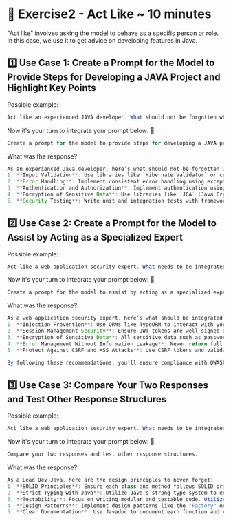 # 📝 Exercise2 - Act Like ~ 10 minutes

"Act like" involves asking the model to behave as a specific person or role. In this case, we use it to get advice on developing features in Java.

## 1️⃣ Use Case 1: Create a Prompt for the Model to Provide Steps for Developing a JAVA Project and Highlight Key Points

Possible example:
```java
Act like an experienced JAVA developer. What should not be forgotten when developing a secure API in JAVA?
```

Now it's your turn to integrate your prompt below: 👀

```java
Create a prompt for the model to provide steps for developing a JAVA project and highlight key points.
```

What was the response?
```java
As an experienced Java developer, here’s what should not be forgotten when developing a secure API:
1. **Input Validation**: Use libraries like `Hibernate Validator` or custom validation logic to validate incoming data and prevent SQL injection or other input-based attacks.
2. **Error Handling**: Implement consistent error handling using exceptions and logging so that the API returns appropriate error messages without exposing sensitive information.
3. **Authentication and Authorization**: Implement authentication using methods such as Spring Security and ensure users have appropriate permissions to access routes.
4. **Encryption of Sensitive Data**: Use libraries like `JCA` (Java Cryptography Architecture) to secure sensitive data, especially passwords, before storage.
5. **Security Testing**: Write unit and integration tests with frameworks like `JUnit` and `Mockito` to ensure your API is secure and functions as expected.
```

## 2️⃣ Use Case 2: Create a Prompt for the Model to Assist by Acting as a Specialized Expert

Possible example:
```java
Act like a web application security expert. What needs to be integrated into a JAVA API to ensure compliance with OWASP standards?
```

Now it's your turn to integrate your prompt below: 👀
```java
Create a prompt for the model to assist by acting as a specialized expert.
```

What was the response?
```java
As a web application security expert, here’s what should be integrated into a JAVA API for OWASP compliance:
1. **Injection Prevention**: Use ORMs like TypeORM to interact with your database and prevent SQL injection.
2. **Session Management Security**: Ensure JWT tokens are well-signed and have limited lifespan to prevent exploitation.
3. **Encryption of Sensitive Data**: All sensitive data such as passwords or personal information must be encrypted before storage.
4. **Error Management Without Information Leakage**: Never return full errors to end users. Use an error-handling middleware to return generic messages.
5. **Protect Against CSRF and XSS Attacks**: Use CSRF tokens and validate user input to prevent XSS attacks.

By following these recommendations, you’ll ensure compliance with OWASP’s best security practices.
```

## 3️⃣ Use Case 3: Compare Your Two Responses and Test Other Response Structures

Possible example:
```java
Act like a web application security expert. What needs to be integrated into a Java API to ensure compliance with OWASP standards?
```

Now it's your turn to integrate your prompt below: 👀
```java
Compare your two responses and test other response structures.
```

What was the response?
```java
As a Lead Dev Java, here are the design principles to never forget:
1. **SOLID Principles**: Ensure each class and method follows SOLID principles for maintainable and scalable code.
2. **Strict Typing with Java**: Utilize Java's strong type system to enforce robustness and prevent type-related errors.
3. **Testability**: Focus on writing modular and testable code. Utilize frameworks like JUnit for unit and integration tests.
4. **Design Patterns**: Implement design patterns like the "Factory" or "Singleton" pattern where applicable to improve code organization and maintainability.
5. **Clear Documentation**: Use Javadoc to document each function and class to facilitate other developers’ work and ensure team consistency.
```

